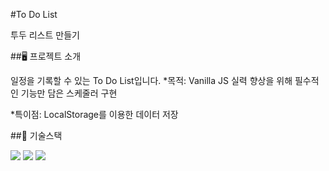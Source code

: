 #To Do List

투두 리스트 만들기

##🖥️ 프로젝트 소개

일정을 기록할 수 있는 To Do List입니다.
*목적: Vanilla JS 실력 향상을 위해 필수적인 기능만 담은 스케줄러 구현

*특이점: LocalStorage를 이용한 데이터 저장

##🚀 기술스택

<img src="https://img.shields.io/badge/Heroku-430098?style=flat-square&logo=Heroku&logoColor=white"/>
<img src="https://img.shields.io/badge/Bootstrapap-7952B3?style=flat-square&logo=bootstrap&logoColor=white"/>
<img src="https://img.shields.io/badge/java-007396?style=flat-square&logo=java&logoColor=white"/>
